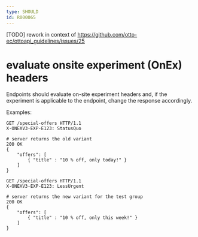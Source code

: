 ```yaml
---
type: SHOULD
id: R000065
---
```


[TODO] rework in context of https://github.com/otto-ec/ottoapi_guidelines/issues/25

# evaluate onsite experiment (OnEx) headers

Endpoints should evaluate on-site experiment headers and, if the experiment is applicable to the endpoint, change the response accordingly.

Examples:

```http
GET /special-offers HTTP/1.1
X-ONEXV3-EXP-E123: StatusQuo

# server returns the old variant
200 OK
{
    "offers": [
        { "title" : "10 % off, only today!" }
    ]
}
```

```http
GET /special-offers HTTP/1.1
X-ONEXV3-EXP-E123: LessUrgent

# server returns the new variant for the test group
200 OK
{
    "offers": [
        { "title" : "10 % off, only this week!" }
    ]
}
```
